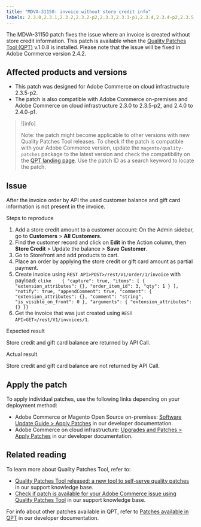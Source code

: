 ```yaml
---
title: "MDVA-31150: invoice without store credit info"
labels: 2.3.0,2.3.1,2.3.2,2.3.2-p2,2.3.3,2.3.3-p1,2.3.4,2.3.4-p2,2.3.5,2.3.5-p1,2.3.5-p2,2.4.0,2.4.0-p1,2.4.1,API,QPT 1.0.8,Magento Commerce,Magento Commerce Cloud,Quality Patches Tool,credit,invoice,order,store,support tools,Adobe Commerce,on-premises,cloud infrastructure
---
```


The MDVA-31150 patch fixes the issue where an invoice is created without store credit information. This patch is available when the [Quality Patches Tool (QPT)](https://support.magento.com/hc/en-us/articles/360047139492) v.1.0.8 is installed. Please note that the issue will be fixed in Adobe Commerce version 2.4.2.

## Affected products and versions

* This patch was designed for Adobe Commerce on cloud infrastructure 2.3.5-p2.
* The patch is also compatible with Adobe Commerce on-premises and Adobe Commerce on cloud infrastructure 2.3.0 to 2.3.5-p2, and 2.4.0 to 2.4.0-p1.

>![info]
>
>Note: the patch might become applicable to other versions with new Quality Patches Tool releases. To check if the patch is compatible with your Adobe Commerce version, update the `magento/quality-patches` package to the latest version and check the compatibility on the [QPT landing page](https://devdocs.magento.com/quality-patches/tool.html#patch-grid). Use the patch ID as a search keyword to locate the patch.

## Issue

After the invoice order by API the used customer balance and gift card information is not present in the invoice.

 <span class="wysiwyg-underline">Steps to reproduce</span>

1. Add a store credit amount to a customer account: On the Admin sidebar, go to **Customers** > **All Customers.**
1. Find the customer record and click on **Edit** in the Action column, then **Store Credit** > Update the balance > **Save Customer**.
1. Go to Storefront and add products to cart.
1. Place an order by applying the store credit or gift card amount as partial payment.
1. Create invoice using `REST API>POST>/rest/V1/order/1/invoice` with payload:    ```clike    { "capture": true, "items": [ { "extension_attributes": {}, "order_item_id": 3, "qty": 1 } ], "notify": true, "appendComment": true, "comment": { "extension_attributes": {}, "comment": "string", "is_visible_on_front": 0 }, "arguments": { "extension_attributes": {} }}    ```    
1. Get the invoice that was just created using `REST API>GET>/rest/V1/invoices/1`.

 <span class="wysiwyg-underline">Expected result</span>

Store credit and gift card balance are returned by API Call.

 <span class="wysiwyg-underline">Actual result</span>

Store credit and gift card balance are not returned by API Call.

## Apply the patch

To apply individual patches, use the following links depending on your deployment method:

* Adobe Commerce or Magento Open Source on-premises: [Software Update Guide > Apply Patches](https://devdocs.magento.com/guides/v2.4/comp-mgr/patching/mqp.html) in our developer documentation.
* Adobe Commerce on cloud infrastructure: [Upgrades and Patches > Apply Patches](https://devdocs.magento.com/cloud/project/project-patch.html) in our developer documentation.

## Related reading

To learn more about Quality Patches Tool, refer to:

* [Quality Patches Tool released: a new tool to self-serve quality patches](https://support.magento.com/hc/en-us/articles/360047139492) in our support knowledge base.
* [Check if patch is available for your Adobe Commerce issue using Quality Patches Tool](https://support.magento.com/hc/en-us/articles/360047125252) in our support knowledge base.

For info about other patches available in QPT, refer to [Patches available in QPT](https://devdocs.magento.com/quality-patches/tool.html#patch-grid) in our developer documentation.
